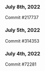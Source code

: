 ### July 8th, 2022

Commit #217737

### July 5th, 2022

Commit #314353


### July 4th, 2022

Commit #72281
